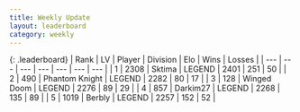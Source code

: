 ```yaml
---
title: Weekly Update
layout: leaderboard
category: weekly
---
```


{: .leaderboard}
| Rank | LV | Player | Division | Elo | Wins | Losses |
| --- | --- | --- | --- | --- | --- | --- |
| <span data-change="0">1</span> | 2308 | <span title="ID: 353063">Sktima</span> | LEGEND | <span data-change="94">2401</span> | <span data-change="157">251</span> | <span data-change="30">50</span> |
| <span data-change="4">2</span> | 490 | <span title="ID: 742939">Phantom Knight</span> | LEGEND | <span data-change="52">2282</span> | <span data-change="22">80</span> | <span data-change="6">17</span> |
| <span data-change="1">3</span> | 128 | <span title="ID: 744396">Winged Doom</span> | LEGEND | <span data-change="30">2276</span> | <span data-change="23">89</span> | <span data-change="7">29</span> |
| <span data-change="14">4</span> | 857 | <span title="ID: 694036">Darkim27</span> | LEGEND | <span data-change="88">2268</span> | <span data-change="49">135</span> | <span data-change="21">89</span> |
| <span data-change="-3">5</span> | 1019 | <span title="ID: 402846">Berbly</span> | LEGEND | <span data-change="-43">2257</span> | <span data-change="29">152</span> | <span data-change="15">52</span> |